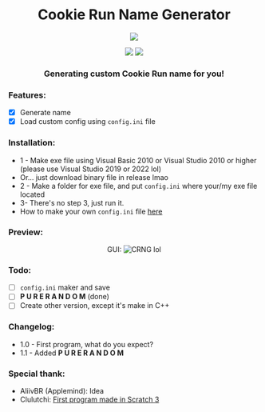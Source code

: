 <h1 align="center">
Cookie Run Name Generator
</h1>

<p align="center"> 
  <kbd>
<img src="https://media.discordapp.net/attachments/954077931360124939/1017975469104173128/bruh.png">
  </kbd>
</p>
<p align="center">
  <img src="https://img.shields.io/badge/language-vb.net%202010-blue">
  <img src="https://img.shields.io/github/languages/top/Bang1338/Cookie-Run-Name-Generator">
</p>
<h3 align="center">
Generating custom Cookie Run name for you!
</h3>

### Features:
- [X] Generate name
- [X] Load custom config using ```config.ini``` file

### Installation:
* 1 - Make exe file using Visual Basic 2010 or Visual Studio 2010 or higher (please use Visual Studio 2019 or 2022 lol)
* Or... just download binary file in release lmao
* 2 - Make a folder for exe file, and put ```config.ini``` where your/my exe file located
* 3- There's no step 3, just run it.
* How to make your own ```config.ini``` file [here](https://github.com/Bang1338/Cookie-Run-Name-Generator/blob/main/config.md)

### Preview:
<p align="center">
GUI:
<img class="center" src="https://user-images.githubusercontent.com/75790567/189508533-545ce2f1-b994-41ea-8844-08a08672379a.png" alt="CRNG lol"/>
</p>

### Todo:
- [ ] ```config.ini``` maker and save
- [ ] **P U R E  R A N D O M** (done)
- [ ] Create other version, except it's make in C++

### Changelog:
* 1.0 - First program, what do you expect?
* 1.1 - Added **P U R E  R A N D O M**

### Special thank:
- AliivBR (Applemind): Idea
- Clulutchi: [First program made in Scratch 3](https://cdn.discordapp.com/attachments/954067289475539094/1010647519493099600/cookie_run_name_generator.sb3)
